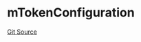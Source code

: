 # mTokenConfiguration
[Git Source](https://github.com/malda-protocol/malda-lending/blob/b62e113034d94e880ebb241b8fad49eb27118646/src\mToken\mTokenConfiguration.sol)


